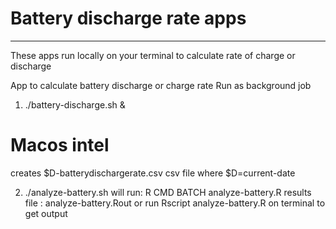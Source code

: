 # Battery discharge rate apps
-------------------------
These apps run locally on your terminal to calculate rate of 
charge or discharge


App to calculate battery discharge or charge rate
Run as background job

1. ./battery-discharge.sh &

# Macos intel 
  creates $D-batterydischargerate.csv    csv file where $D=current-date

2. ./analyze-battery.sh 
    will run: 
      R CMD BATCH  analyze-battery.R 
         results file : analyze-battery.Rout 
         or run Rscript analyze-battery.R on terminal to get output
